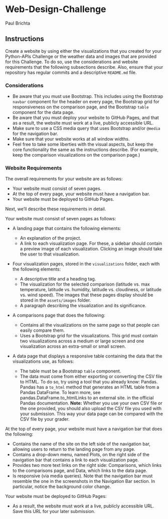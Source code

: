 # Web-Design-Challenge
Paul Brichta

## Instructions
Create a website by using either the visualizations that you created for your Python-APIs Challenge or the weather data and images that are provided for this Challenge. To do so, use the considerations and website requirements that the following subsections describe. Also, ensure that your repository has regular commits and a descriptive ```README.md``` file.

### Considerations
- Be aware that you must use Bootstrap. This includes using the Bootstrap ```navbar``` component for the header on every page, the Bootstrap grid for responsiveness on the comparison page, and the Bootstrap ```table``` component for the data page.
- Be aware that you must deploy your website to GitHub Pages, and that as a result, the website must work at a live, publicly accessible URL.
- Make sure to use a CSS media query that uses Bootstrap and/or ```@media``` for the navigation bar.
- Make sure that your website works at all window widths.
- Feel free to take some liberties with the visual aspects, but keep the core functionality the same as the instructions describe. (For example, keep the comparison visualizations on the comparison page.)

### Website Requirements
The overall requirements for your website are as follows:
- Your website must consist of seven pages.
- At the top of every page, your website must have a navigation bar.
- Your website must be deployed to GitHub Pages.

Next, we’ll describe these requirements in detail.

Your website must consist of seven pages as follows:
- A landing page that contains the following elements:
    - An explanation of the project.
    - A link to each visualization page. For these, a sidebar should contain a preview image of each visualization. Clicking an image should take the user to that visualization.
- Four visualization pages, stored in the ```visualizations``` folder, each with the following elements:
    - A descriptive title and a heading tag.
    - The visualization for the selected comparison (latitude vs. max temperature, latitude vs. humidity, latitude vs. cloudiness, or latitude vs. wind speed). The images that these pages display should be stored in the ```assets/images``` folder.
    - A paragraph describing the visualization and its significance.

- A comparisons page that does the following:
    - Contains all the visualizations on the same page so that people can easily compare them.
    - Uses a Bootstrap grid for the visualizations. This grid must contain two visualizations across a medium or large screen and one visualization across an extra-small or small screen.
- A data page that displays a responsive table containing the data that the visualizations use, as follows:
    - The table must be a Bootstrap ```table``` component.
    - The data must come from either exporting or converting the CSV file to HTML. To do so, try using a tool that you already know: Pandas. Pandas has a ```to_html``` method that generates an HTML table from a Pandas DataFrame. To learn more, see pandas.DataFrame.to_htmlLinks to an external site. in the official Pandas documentation.
    **Note:** Whether you use your own CSV file or the one provided, you should also upload the CSV file you used with your submission. This way your data page can be compared with the CSV file by your grader.

At the top of every page, your website must have a navigation bar that does the following:
- Contains the name of the site on the left side of the navigation bar, allowing users to return to the landing page from any page.
- Contains a drop-down menu, named Plots, on the right side of the navigation bar that contains a link to each visualization page.
- Provides two more text links on the right side: Comparisons, which links to the comparisons page, and Data, which links to the data page.
- Is responsive (via media queries). Note that the navigation bar must resemble the one in the screenshots in the Navigation Bar section. In particular, notice the background color change.

Your website must be deployed to GitHub Pages:
- As a result, the website must work at a live, publicly accessible URL. Save this URL for your later submission.
